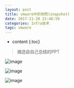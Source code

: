 ```yaml
---
layout: post
title: vmware中的快照(snapshot)
date: 2017-11-20 22:48:59
categories: Infra技术
tags: vmware
---
```

* content
{:toc}

> 摘选自自己总结的PPT

![image](https://user-images.githubusercontent.com/18595935/33131335-8df97bba-cfd9-11e7-9181-f40191f80639.png)


![image](https://user-images.githubusercontent.com/18595935/33131340-92598bdc-cfd9-11e7-99a5-f7de9c995a6e.png)


![image](https://user-images.githubusercontent.com/18595935/33131348-971c641e-cfd9-11e7-8ffb-d3421ecec615.png)
